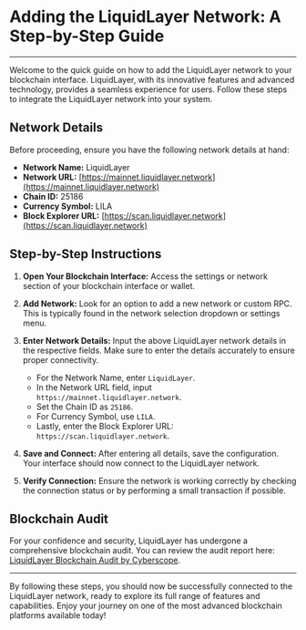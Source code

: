 # Adding the LiquidLayer Network: A Step-by-Step Guide

---

Welcome to the quick guide on how to add the LiquidLayer network to your blockchain interface. LiquidLayer, with its innovative features and advanced technology, provides a seamless experience for users. Follow these steps to integrate the LiquidLayer network into your system.

## Network Details

Before proceeding, ensure you have the following network details at hand:

- **Network Name:** LiquidLayer
- **Network URL:** [https://mainnet.liquidlayer.network](https://mainnet.liquidlayer.network)
- **Chain ID:** 25186
- **Currency Symbol:** LILA
- **Block Explorer URL:** [https://scan.liquidlayer.network](https://scan.liquidlayer.network)

## Step-by-Step Instructions

1. **Open Your Blockchain Interface:** Access the settings or network section of your blockchain interface or wallet.

2. **Add Network:** Look for an option to add a new network or custom RPC. This is typically found in the network selection dropdown or settings menu.

3. **Enter Network Details:** Input the above LiquidLayer network details in the respective fields. Make sure to enter the details accurately to ensure proper connectivity.

   - For the Network Name, enter `LiquidLayer`.
   - In the Network URL field, input `https://mainnet.liquidlayer.network`.
   - Set the Chain ID as `25186`.
   - For Currency Symbol, use `LILA`.
   - Lastly, enter the Block Explorer URL: `https://scan.liquidlayer.network`.

4. **Save and Connect:** After entering all details, save the configuration. Your interface should now connect to the LiquidLayer network.

5. **Verify Connection:** Ensure the network is working correctly by checking the connection status or by performing a small transaction if possible.

## Blockchain Audit

For your confidence and security, LiquidLayer has undergone a comprehensive blockchain audit. You can review the audit report here: [LiquidLayer Blockchain Audit by Cyberscope](https://www.cyberscope.io/audits/liquidlayer).

---

By following these steps, you should now be successfully connected to the LiquidLayer network, ready to explore its full range of features and capabilities. Enjoy your journey on one of the most advanced blockchain platforms available today!
